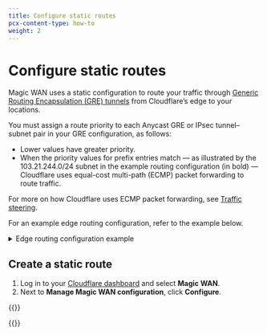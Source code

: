 ```yaml
---
title: Configure static routes
pcx-content-type: how-to
weight: 2
---
```


# Configure static routes

Magic WAN uses a static configuration to route your traffic through [Generic Routing Encapsulation (GRE) tunnels](/magic-transit/about/tunnels-and-encapsulation/) from Cloudflare’s edge to your locations.

You must assign a route priority to each Anycast GRE or IPsec tunnel–subnet pair in your GRE configuration, as follows:

- Lower values have greater priority.
- When the priority values for prefix entries match — as illustrated by the 103.21.244.0/24 subnet in the example routing configuration (in bold) — Cloudflare uses equal-cost multi-path (ECMP) packet forwarding to route traffic.

For more on how Cloudflare uses ECMP packet forwarding, see [Traffic steering](/magic-transit/about/traffic-steering/).

For an example edge routing configuration, refer to the example below.

<details>
  <summary>Edge routing configuration example</summary>
 
| Anycast GRE or IPsec tunnel | Subnet               |    Priority   |
| --------------------------- | -------------------- | ------------- |
| GRE_1_IAD                   | **10.10.10.102/31**  | 100           |
| GRE_2_IAD                   | **10.10.10.102/31**  | 100           |
| GRE_3_ATL                   | **10.10.10.102/31**  | 100           |
| GRE_4_ATL                   | **10.10.10.102/31**  | 100           |
| GRE_1_IAD                   | 10.10.10.108/31      | 200           |
| GRE_2_IAD                   | 10.10.10.108/31      | 200           |
| GRE_3_ATL                   | 10.10.10.108/31      | 100           |
| GRE_4_ATL                   | 10.10.10.108/31      | 100           |

</details>

## Create a static route

1. Log in to your [Cloudflare dashboard](https://dash.cloudflare.com/login) and select **Magic WAN**.
2. Next to **Manage Magic WAN configuration**, click **Configure**.

{{<render file="../../magic-transit/_partials/_static-routes.md">}}

{{<render file="../../magic-transit/_partials/_scoped-routes.md">}}
